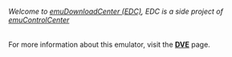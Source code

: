 ###### Welcome to [emuDownloadCenter (EDC)](https://github.com/PhoenixInteractiveNL/emuDownloadCenter/wiki/), EDC is a side project of [emuControlCenter](https://github.com/PhoenixInteractiveNL/emuControlCenter/wiki/)

For more information about this emulator, visit the [**DVE**](https://github.com/PhoenixInteractiveNL/emuDownloadCenter/wiki/Emulator-dve#menu) page.

